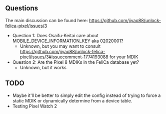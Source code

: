 ## Questions

The main discussion can be found here: https://github.com/jjyao88/unlock-felica-pixel/issues/3

* Question 1: Does Osaifu-Keitai care about MOBILE_DEVICE_INFORMATION_KEY aka 02020001?
  * Unknown, but you may want to consult https://github.com/jjyao88/unlock-felica-pixel/issues/3#issuecomment-1774193088 for your MDIK
* Question 2: Are the Pixel 8 MDIKs in the FeliCa database yet?
  * Unknown, but it works

## TODO 
* Maybe it'll be better to simply edit the config instead of trying to force a static MDIK or dynamically determine from a device table.
* Testing Pixel Watch 2
